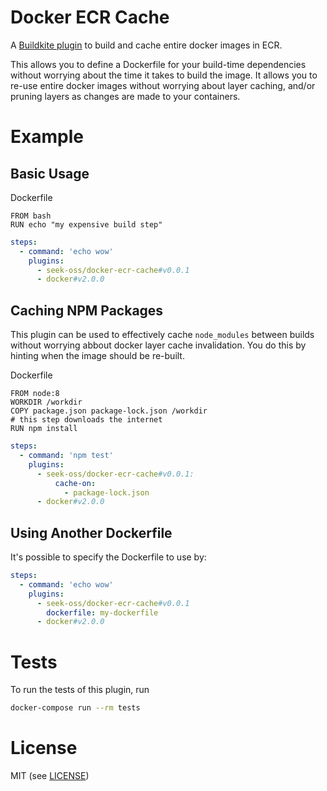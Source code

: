 # Docker ECR Cache

A [Buildkite plugin](https://buildkite.com/docs/agent/v3/plugins) to build and cache entire docker images in ECR.

This allows you to define a Dockerfile for your build-time dependencies without worrying about the time it
takes to build the image. It allows you to re-use entire docker images without worrying about layer caching, and/or pruning
layers as changes are made to your containers.

# Example

## Basic Usage

Dockerfile
```
FROM bash
RUN echo "my expensive build step"
```

```yml
steps:
  - command: 'echo wow'
    plugins:
      - seek-oss/docker-ecr-cache#v0.0.1
      - docker#v2.0.0
```

## Caching NPM Packages

This plugin can be used to effectively cache `node_modules` between builds without worrying abbout
docker layer cache invalidation. You do this by hinting when the image should be re-built.

Dockerfile
```
FROM node:8
WORKDIR /workdir
COPY package.json package-lock.json /workdir
# this step downloads the internet
RUN npm install
```

```yml
steps:
  - command: 'npm test'
    plugins:
      - seek-oss/docker-ecr-cache#v0.0.1:
          cache-on:
            - package-lock.json
      - docker#v2.0.0
```

## Using Another Dockerfile

It's possible to specify the Dockerfile to use by:

```yml
steps:
  - command: 'echo wow'
    plugins:
      - seek-oss/docker-ecr-cache#v0.0.1
        dockerfile: my-dockerfile
      - docker#v2.0.0
```

# Tests

To run the tests of this plugin, run
```sh
docker-compose run --rm tests
```

# License

MIT (see [LICENSE](LICENSE))

